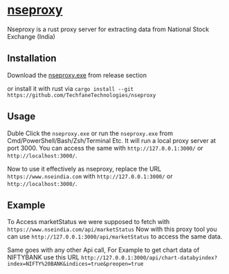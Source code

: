 # [nseproxy](https://github.com/TechfaneTechnologies/nseproxy)
Nseproxy is a rust proxy server for extracting data from National Stock Exchange (India)

## Installation
Download the [nseproxy.exe](https://github.com/TechfaneTechnologies/nseproxy/release/latest/download/nseproxy.exe) from release section

or install it with rust via `cargo install --git https://github.com/TechfaneTechnologies/nseproxy` 

## Usage
Duble Click the `nseproxy.exe` or run the `nseproxy.exe` from Cmd/PowerShell/Bash/Zsh/Terminal Etc. It will run a local proxy server at port 3000. You can access the same with `http://127.0.0.1:3000/` or `http://localhost:3000/`.

Now to use it effectively as nseproxy, replace the URL `https://www.nseindia.com` with `http://127.0.0.1:3000/` or `http://localhost:3000/`.

## Example
To Access marketStatus we were supposed to fetch with `https://www.nseindia.com/api/marketStatus` Now with this proxy tool you can use `http://127.0.0.1:3000/api/marketStatus` to access the same data.

Same goes with any other Api call, For Example to get chart data of NIFTYBANK use this URL `http://127.0.0.1:3000/api/chart-databyindex?index=NIFTY%20BANK&indices=true&preopen=true`

